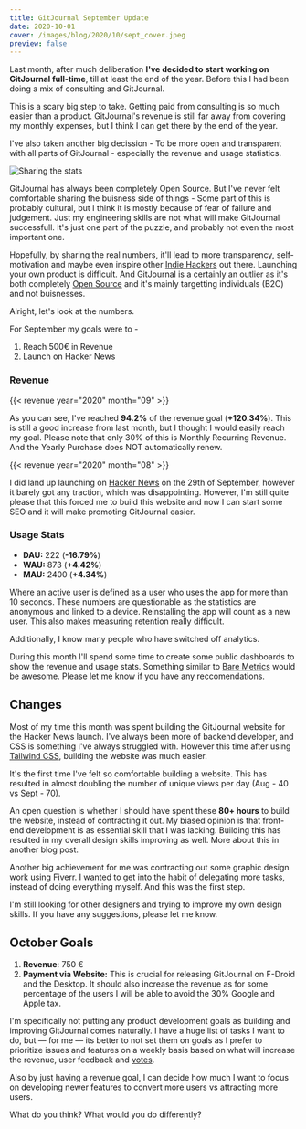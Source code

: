 ```yaml
---
title: GitJournal September Update
date: 2020-10-01
cover: /images/blog/2020/10/sept_cover.jpeg
preview: false
---
```


Last month, after much deliberation **I've decided to start working on GitJournal full-time**, till at least the end of the year. Before this I had been doing a mix of consulting and GitJournal.

This is a scary big step to take. Getting paid from consulting is so much easier than a product. GitJournal's revenue is still far away from covering my monthly expenses, but I think I can get there by the end of the year.

I've also taken another big decission - To be more open and transparent with all parts of GitJournal - especially the revenue and usage statistics.

![Sharing the stats](/images/blog/2020/10/sept_cover.jpeg)

GitJournal has always been completely Open Source. But I've never felt comfortable sharing the buisness side of things - Some part of this is probably cultural, but I think it is mostly because of fear of failure and judgement. Just my engineering skills are not what will make GitJournal successfull. It's just one part of the puzzle, and probably not even the most important one.

Hopefully, by sharing the real numbers, it'll lead to more transparency, self-motivation and maybe even inspire other [Indie Hackers](https://www.indiehackers.com/product/gitjournal) out there. Launching your own product is difficult. And GitJournal is a certainly an outlier as it's both completely [Open Source](https://github.com/GitJournal/GitJournal/blob/master/LICENSE) and it's mainly targetting individuals (B2C) and not buisnesses.

Alright, let's look at the numbers.

For September my goals were to -

1. Reach 500€ in Revenue
2. Launch on Hacker News

### Revenue

{{< revenue year="2020" month="09" >}}

As you can see, I've reached **94.2%** of the revenue goal (**+120.34%**). This is still a good increase from last month, but I thought I would easily reach my goal. Please note that only 30% of this is Monthly Recurring Revenue. And the Yearly Purchase does NOT automatically renew.

{{< revenue year="2020" month="08" >}}

I did land up launching on [Hacker News](https://news.ycombinator.com/item?id=24627465) on the 29th of September, however it barely got any traction, which was disappointing. However, I'm still quite please that this forced me to build this website and now I can start some SEO and it will make promoting GitJournal easier.

### Usage Stats

- **DAU:** 222 (**-16.79%**)
- **WAU:** 873 (**+4.42%**)
- **MAU:** 2400 (**+4.34%**)

Where an active user is defined as a user who uses the app for more than 10 seconds. These numbers are questionable as the statistics are anonymous and linked to a device. Reinstalling the app will count as a new user. This also makes measuring retention really difficult.

Additionally, I know many people who have switched off analytics.

During this month I'll spend some time to create some public dashboards to show the revenue and usage stats. Something similar to [Bare Metrics](https://baremetrics.com/open-startups) would be awesome. Please let me know if you have any reccomendations.

## Changes

Most of my time this month was spent building the GitJournal website for the Hacker News launch. I've always been more of backend developer, and CSS is something I've always struggled with. However this time after using [Tailwind CSS](https://tailwindcss.com/), building the website was much easier.

It's the first time I've felt so comfortable building a website. This has resulted in almost doubling the number of unique views per day (Aug - 40 vs Sept - 70).

An open question is whether I should have spent these **80+ hours** to build the website, instead of contracting it out. My biased opinion is that front-end development is as essential skill that I was lacking. Building this has resulted in my overall design skills improving as well. More about this in another blog post.

Another big achievement for me was contracting out some graphic design work using Fiverr. I wanted to get into the habit of delegating more tasks, instead of doing everything myself. And this was the first step.

I'm still looking for other designers and trying to improve my own design skills. If you have any suggestions, please let me know.

## October Goals

1. **Revenue**: 750 €
2. **Payment via Website:** This is crucial for releasing GitJournal on F-Droid and the Desktop. It should also increase the revenue as for some percentage of the users I will be able to avoid the 30% Google and Apple tax.

I'm specifically not putting any product development goals as building and improving GitJournal comes naturally. I have a huge list of tasks I want to do, but — for me — its better to not set them on goals as I prefer to prioritize issues and features on a weekly basis based on what will increase the revenue, user feedback and [votes](https://github.com/GitJournal/GitJournal/issues?q=is%3Aissue+is%3Aopen+sort%3Areactions-%2B1-desc).

Also by just having a revenue goal, I can decide how much I want to focus on  developing newer features to convert more users vs attracting more users.

What do you think? What would you do differently?
